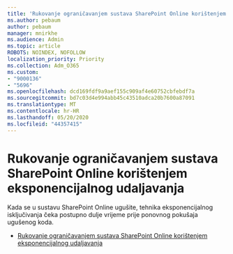 ```yaml
---
title: 'Rukovanje ograničavanjem sustava SharePoint Online korištenjem eksponencijalnog udaljavanja '
ms.author: pebaum
author: pebaum
manager: mnirkhe
ms.audience: Admin
ms.topic: article
ROBOTS: NOINDEX, NOFOLLOW
localization_priority: Priority
ms.collection: Adm_O365
ms.custom:
- "9000136"
- "5696"
ms.openlocfilehash: dcd169fdf9a9aef155c909af4e60752cbfebdf7a
ms.sourcegitcommit: bd7c03d4e994abb45c43510adca20b7600a87091
ms.translationtype: MT
ms.contentlocale: hr-HR
ms.lasthandoff: 05/20/2020
ms.locfileid: "44357415"
---
```

# <a name="handle-sharepoint-online-throttling-by-using-exponential-back-off"></a>Rukovanje ograničavanjem sustava SharePoint Online korištenjem eksponencijalnog udaljavanja 

Kada se u sustavu SharePoint Online ugušite, tehnika eksponencijalnog isključivanja čeka postupno dulje vrijeme prije ponovnog pokušaja ugušenog koda.

- [Rukovanje ograničavanjem sustava SharePoint Online korištenjem eksponencijalnog udaljavanja ](https://docs.microsoft.com/sharepoint/dev/solution-guidance/handle-sharepoint-online-throttling-by-using-exponential-back-off)
